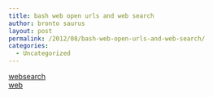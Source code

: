 ```yaml
---
title: bash web open urls and web search
author: bronto saurus
layout: post
permalink: /2012/08/bash-web-open-urls-and-web-search/
categories:
  - Uncategorized
---
```

[websearch][1]  
[web][2]

 [1]: http://brontosaurusrex.69.mu/wp-content/uploads/2012/08/websearch.txt
 [2]: http://brontosaurusrex.69.mu/wp-content/uploads/2012/08/web.txt